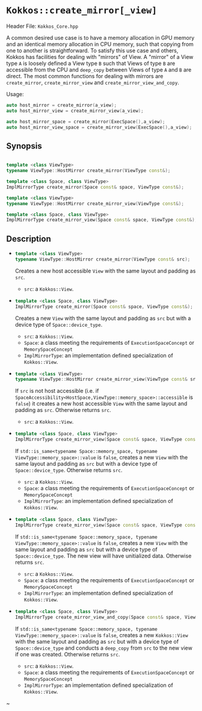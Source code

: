 # `Kokkos::create_mirror[_view]`

Header File: `Kokkos_Core.hpp`

A common desired use case is to have a memory allocation in GPU memory and an identical memory allocation in CPU memory, such that copying from one to another is straightforward. To satisfy this use case and others, Kokkos has facilities for dealing with "mirrors" of View. A "mirror" of a View type `A` is loosely defined a View type `B` such that Views of type `B` are accessible from the CPU and `deep_copy` between Views of type `A` and `B` are direct. The most common functions for dealing with mirrors are `create_mirror`, `create_mirror_view` and `create_mirror_view_and_copy`.

Usage:
```cpp
auto host_mirror = create_mirror(a_view);
auto host_mirror_view = create_mirror_view(a_view); 

auto host_mirror_space = create_mirror(ExecSpace(),a_view);
auto host_mirror_view_space = create_mirror_view(ExecSpace(),a_view); 
```

## Synopsis 

```cpp

template <class ViewType>
typename ViewType::HostMirror create_mirror(ViewType const&);

template <class Space, class ViewType>
ImplMirrorType create_mirror(Space const& space, ViewType const&);

template <class ViewType>
typename ViewType::HostMirror create_mirror_view(ViewType const&);

template <class Space, class ViewType>
ImplMirrorType create_mirror_view(Space const& space, ViewType const&);
```


## Description

* ```cpp
  template <class ViewType>
  typename ViewType::HostMirror create_mirror(ViewType const& src);
  ```
  Creates a new host accessible `View` with the same layout and padding as `src`.
  * `src`: a `Kokkos::View`. 

* ```cpp
  template <class Space, class ViewType>
  ImplMirrorType create_mirror(Space const& space, ViewType const&);
  ```
  Creates a new `View` with the same layout and padding as `src` but with a device type of `Space::device_type`.
  * `src`: a `Kokkos::View`. 
  * `Space`: a class meeting the requirements of `ExecutionSpaceConcept` or `MemorySpaceConcept`
  * `ImplMirrorType`: an implementation defined specialization of `Kokkos::View`. 

* ```cpp
  template <class ViewType>
  typename ViewType::HostMirror create_mirror_view(ViewType const& src);
  ```
  If `src` is not host accessible (i.e. if `SpaceAccessibility<HostSpace,ViewType::memory_space>::accessible` is `false`)
  it creates a new host accessible `View` with the same layout and padding as `src`. Otherwise returns `src`.
  * `src`: a `Kokkos::View`. 

* ```cpp
  template <class Space, class ViewType>
  ImplMirrorType create_mirror_view(Space const& space, ViewType const&);
  ```
  If `std::is_same<typename Space::memory_space, typename ViewType::memory_space>::value` is `false`, 
  creates a new `View` with the same layout and padding as `src` but with a device type of `Space::device_type`.
  Otherwise returns `src`.
  * `src`: a `Kokkos::View`.
  * `Space`: a class meeting the requirements of `ExecutionSpaceConcept` or `MemorySpaceConcept`
  * `ImplMirrorType`: an implementation defined specialization of `Kokkos::View`.

* ```cpp
  template <class Space, class ViewType>
  ImplMirrorType create_mirror_view(Space const& space, ViewType const&, decltype(Kokkos::ViewAllocateWithoutInitializing());
  ```
  If `std::is_same<typename Space::memory_space, typename ViewType::memory_space>::value` is `false`, 
  creates a new `View` with the same layout and padding as `src` but with a device type of `Space::device_type`. 
  The new view will have unitialized data.
  Otherwise returns `src`.
  * `src`: a `Kokkos::View`.
  * `Space`: a class meeting the requirements of `ExecutionSpaceConcept` or `MemorySpaceConcept`
  * `ImplMirrorType`: an implementation defined specialization of `Kokkos::View`.

* ```cpp
  template <class Space, class ViewType>
  ImplMirrorType create_mirror_view_and_copy(Space const& space, ViewType const&);
  ```
  If `std::is_same<typename Space::memory_space, typename ViewType::memory_space>::value` is `false`, 
  creates a new `Kokkos::View` with the same layout and padding as `src` but with a device type of `Space::device_type` and
  conducts a `deep_copy` from `src` to the new view if one was created. Otherwise returns `src`.
  * `src`: a `Kokkos::View`.
  * `Space`: a class meeting the requirements of `ExecutionSpaceConcept` or `MemorySpaceConcept`
  * `ImplMirrorType`: an implementation defined specialization of `Kokkos::View`.

~        
